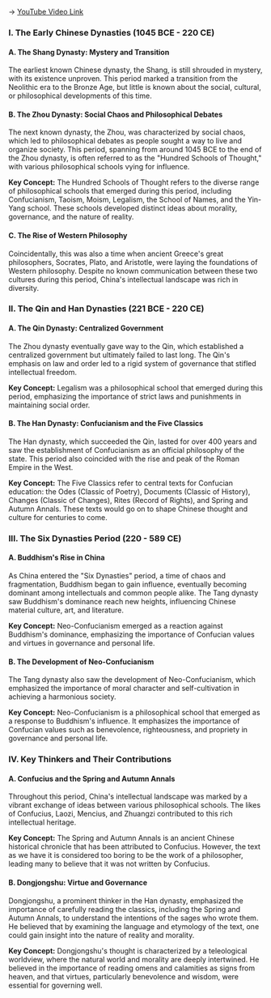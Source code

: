 -> [YouTube Video Link](https://www.youtube.com/watch?v=ldVBLQGlMtg&list=PLFZtry6b0WR7o6UF9_7jZwW_YtptlDm8P&index=6&pp=iAQB)

### I. The Early Chinese Dynasties (1045 BCE - 220 CE)

#### A. The Shang Dynasty: Mystery and Transition

The earliest known Chinese dynasty, the Shang, is still shrouded in mystery, with its existence unproven. This period marked a transition from the Neolithic era to the Bronze Age, but little is known about the social, cultural, or philosophical developments of this time.

#### B. The Zhou Dynasty: Social Chaos and Philosophical Debates

The next known dynasty, the Zhou, was characterized by social chaos, which led to philosophical debates as people sought a way to live and organize society. This period, spanning from around 1045 BCE to the end of the Zhou dynasty, is often referred to as the "Hundred Schools of Thought," with various philosophical schools vying for influence.

**Key Concept:** The Hundred Schools of Thought refers to the diverse range of philosophical schools that emerged during this period, including Confucianism, Taoism, Moism, Legalism, the School of Names, and the Yin-Yang school. These schools developed distinct ideas about morality, governance, and the nature of reality.

#### C. The Rise of Western Philosophy

Coincidentally, this was also a time when ancient Greece's great philosophers, Socrates, Plato, and Aristotle, were laying the foundations of Western philosophy. Despite no known communication between these two cultures during this period, China's intellectual landscape was rich in diversity.

### II. The Qin and Han Dynasties (221 BCE - 220 CE)

#### A. The Qin Dynasty: Centralized Government

The Zhou dynasty eventually gave way to the Qin, which established a centralized government but ultimately failed to last long. The Qin's emphasis on law and order led to a rigid system of governance that stifled intellectual freedom.

**Key Concept:** Legalism was a philosophical school that emerged during this period, emphasizing the importance of strict laws and punishments in maintaining social order.

#### B. The Han Dynasty: Confucianism and the Five Classics

The Han dynasty, which succeeded the Qin, lasted for over 400 years and saw the establishment of Confucianism as an official philosophy of the state. This period also coincided with the rise and peak of the Roman Empire in the West.

**Key Concept:** The Five Classics refer to central texts for Confucian education: the Odes (Classic of Poetry), Documents (Classic of History), Changes (Classic of Changes), Rites (Record of Rights), and Spring and Autumn Annals. These texts would go on to shape Chinese thought and culture for centuries to come.

### III. The Six Dynasties Period (220 - 589 CE)

#### A. Buddhism's Rise in China

As China entered the "Six Dynasties" period, a time of chaos and fragmentation, Buddhism began to gain influence, eventually becoming dominant among intellectuals and common people alike. The Tang dynasty saw Buddhism's dominance reach new heights, influencing Chinese material culture, art, and literature.

**Key Concept:** Neo-Confucianism emerged as a reaction against Buddhism's dominance, emphasizing the importance of Confucian values and virtues in governance and personal life.

#### B. The Development of Neo-Confucianism

The Tang dynasty also saw the development of Neo-Confucianism, which emphasized the importance of moral character and self-cultivation in achieving a harmonious society.

**Key Concept:** Neo-Confucianism is a philosophical school that emerged as a response to Buddhism's influence. It emphasizes the importance of Confucian values such as benevolence, righteousness, and propriety in governance and personal life.

### IV. Key Thinkers and Their Contributions

#### A. Confucius and the Spring and Autumn Annals

Throughout this period, China's intellectual landscape was marked by a vibrant exchange of ideas between various philosophical schools. The likes of Confucius, Laozi, Mencius, and Zhuangzi contributed to this rich intellectual heritage.

**Key Concept:** The Spring and Autumn Annals is an ancient Chinese historical chronicle that has been attributed to Confucius. However, the text as we have it is considered too boring to be the work of a philosopher, leading many to believe that it was not written by Confucius.

#### B. Dongjongshu: Virtue and Governance

Dongjongshu, a prominent thinker in the Han dynasty, emphasized the importance of carefully reading the classics, including the Spring and Autumn Annals, to understand the intentions of the sages who wrote them. He believed that by examining the language and etymology of the text, one could gain insight into the nature of reality and morality.

**Key Concept:** Dongjongshu's thought is characterized by a teleological worldview, where the natural world and morality are deeply intertwined. He believed in the importance of reading omens and calamities as signs from heaven, and that virtues, particularly benevolence and wisdom, were essential for governing well.